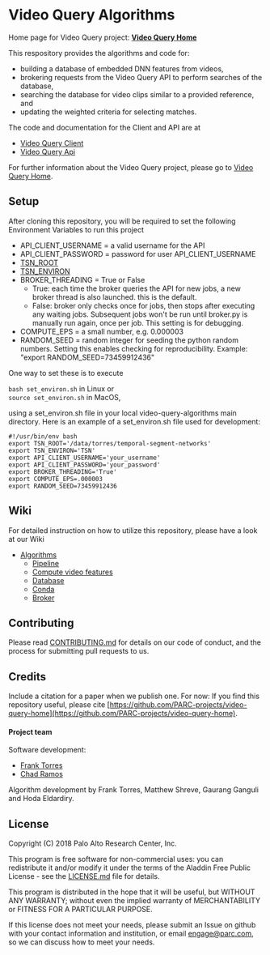 # Video Query Algorithms

Home page for Video Query project: **[Video Query Home](https://github.com/PARC-projects/video-query-home)**


This respository provides the algorithms and code for:
- building a database of embedded DNN features
from videos,
- brokering requests from the Video Query API to perform searches of the database,
- searching the database for video clips similar to a provided reference, and
- updating the weighted criteria for
selecting matches.

The code and documentation for the Client and API are at

- [Video Query Client](https://github.com/PARC-projects/video-query-client-web)
- [Video Query Api](https://github.com/PARC-projects/video-query-api)

For further information about the Video Query project, please go to [Video Query Home](https://github.com/PARC-projects/video-query-home).

## Setup

After cloning this repository, you will be required to set the following Environment Variables to run this project

- API_CLIENT_USERNAME = a valid username for the API
- API_CLIENT_PASSWORD = password for user API_CLIENT_USERNAME
- [TSN_ROOT](Algorithms-Pipeline#environment-variables)
- [TSN_ENVIRON](Algorithms-Pipeline#environment-variables)
- BROKER_THREADING = True or False
  *  True:  each time the broker queries the API for new jobs, a new broker thread is also launched. this is the default.
  *  False: broker only checks once for jobs, then stops after executing any waiting jobs. Subsequent jobs won't be run until broker.py is manually run again, once per job.  This setting is for debugging.
- COMPUTE_EPS = a small number, e.g. 0.000003
- RANDOM_SEED = random integer for seeding the python random numbers. Setting this enables checking for reproducibility.  Example: "export RANDOM_SEED=73459912436"

One way to set these is to execute 
 
```bash set_environ.sh``` in Linux or  
```source set_environ.sh``` in MacOS,  

using a set_environ.sh file in your local video-query-algorithms main directory. Here is an example of 
a set_environ.sh file used for development:

```
#!/usr/bin/env bash
export TSN_ROOT='/data/torres/temporal-segment-networks'
export TSN_ENVIRON='TSN'
export API_CLIENT_USERNAME='your_username'
export API_CLIENT_PASSWORD='your_password'
export BROKER_THREADING='True'
export COMPUTE_EPS=.000003
export RANDOM_SEED=73459912436
```


## Wiki

For detailed instruction on how to utilize this repository, please have a look at our Wiki

- [Algorithms](https://github.com/PARC-projects/video-query-home/wiki/Algorithms)
  - [Pipeline](https://github.com/PARC-projects/video-query-home/wiki/Algorithms-Pipeline)
  - [Compute video features](https://github.com/PARC-projects/video-query-home/wiki/Algorithms-Compute-Video-Features)
  - [Database](https://github.com/PARC-projects/video-query-home/wiki/Algorithms-Database)
  - [Conda](https://github.com/PARC-projects/video-query-home/wiki/Algorithms-Conda)
  - [Broker](https://github.com/PARC-projects/video-query-home/wiki/Algorithms-Broker)

## Contributing

Please read [CONTRIBUTING.md](CONTRIBUTING.md) for details on our code of conduct, and the process for submitting pull
requests to us.

## Credits

Include a citation for a paper when we publish one.  For now:
If you find this repository useful, please cite
[https://github.com/PARC-projects/video-query-home](https://github.com/PARC-projects/video-query-home).

#### Project team
Software development:
- [Frank Torres](https://github.com/fetorres)
- [Chad Ramos](https://github.com/chad-ramos)

Algorithm development by Frank Torres, Matthew Shreve, Gaurang Ganguli and Hoda Eldardiry.

## License

Copyright (C) 2018 Palo Alto Research Center, Inc.

This program is free software for non-commercial uses: you can redistribute it and/or modify
it under the terms of the Aladdin Free Public License - see the [LICENSE.md](LICENSE.md) file for details.

This program is distributed in the hope that it will be useful,
but WITHOUT ANY WARRANTY; without even the implied warranty of
MERCHANTABILITY or FITNESS FOR A PARTICULAR PURPOSE.

If this license does not meet your needs, please submit an Issue on github with
your contact information and institution, or email engage@parc.com, so we can discuss how to meet your needs.

